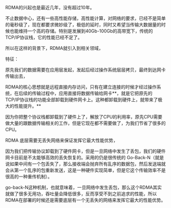 RDMA的兴起也是最近几年，没有超过10年。

不止数据中心，还有一些高性能存储，高性能计算，对网络的要求，已经不是简单的毫秒级了，现在都要求微妙级了，极低的延时，同时又希望当传输大数据量的时候也能维持一个高的存储。特别是发展到40Gb-100Gb的高带宽下，传统的TCP/IP协议栈，它的性能已经不足了。

所以在这样的背景下，RDMA就引入到相关领域，

特征：

原先我们的数据需要在应用层发起，发起后经过操作系统层层拷贝，最终到达网卡传输出去，

RDMA的核心思想就是远程直接内存访问，只有在建立连接的时候才经过操作系统，在后续的传输过程中，应用直接将数据传输给网卡**，就是它把原先的TCP/IP协议栈的功能全部卸载到硬件网卡上。这种都卸载到硬件上，就带来了极大的性能提升。**

因为你把整个协议栈都卸载到了硬件上了，解放了CPU的利用率，原先CPU需要做大量的跟数据传输相关的工作，但是它现在都不需要做了，为我们节省了很多的CPU。

RDMA 底层需要无丢失网络来保证发挥它最大性能优势，

因为我们把传输协议卸载到了硬件网卡，但是一旦网络中发生了丢包，我们的硬件网卡目前是不太能够高效的丢失恢复的。采用的仍是很传统的 Go-Back-N（就是说如果中间有一个包丢失了，那么接收端会抛弃所有乱序的数据包，然后发送端就会从第一个乱序的包重新发送，这是一种硬件实现简单，但是它这个传输效率不是很高的一种重传机制）。

go-back-N这种机制，也就意味着，一旦网络中发生丢包，那么这个RDMA其实就做了很多无用功，吞吐量会降低很多，反而享受不到之前追求的性能，所以RDMA在部署的时候还是需要底层有一个无丢失的网络来发挥它最大的性能优势。